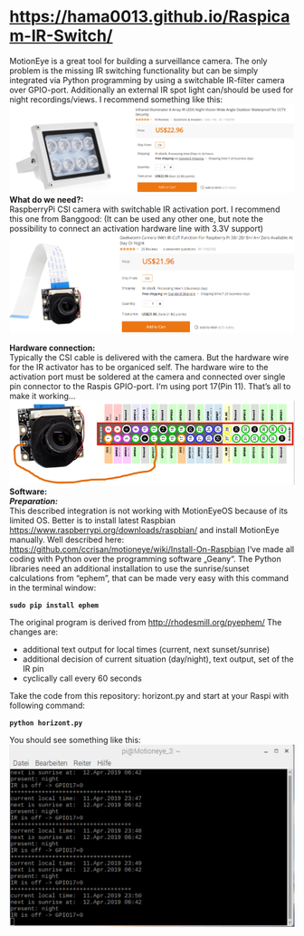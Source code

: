 

# https://hama0013.github.io/Raspicam-IR-Switch/
MotionEye is a great tool for building a surveillance camera. The only problem is the missing IR switching functionality but can be simply integrated via Python programming by using a switchable	IR-filter camera over GPIO-port. Additionally an external IR spot light can/should be used for night recordings/views. I recommend	something like this:
![ScreenShot](https://github.com/hama0013/Raspicam-IR-Switch/blob/master/pic_small/irspotlight.png)<br>
**What do we need?:**<br>
RaspberryPi CSI camera with switchable IR activation port. I recommend this one from Banggood: (It can be used any other one, but note the possibility to connect an activation hardware line with 3.3V support)
![ScreenShot](https://github.com/hama0013/Raspicam-IR-Switch/blob/master/pic_small/2019-04-11%2022_09_09-geekworm%20camera%20with%20ir-cut%20function%20for%20raspberry%20pi%203b_%202b_%20b+_%20a+_%20zero%20avail.png)<br>

**Hardware connection:**<br>
Typically the CSI cable is delivered with the camera. But the hardware wire for the IR activator has to be organiced self. The hardware wire	to the activation port must be soldered at the camera and connected over single pin connector to the Raspis GPIO-port. I‘m using port 17(Pin 11). That’s all to make it working…
![ScreenShot](https://github.com/hama0013/Raspicam-IR-Switch/blob/master/pic_small/2019-04-11%2022_25_33-CAM_GPIO.png)<br>
**Software:**<br>
_**Preparation:**_<br>
This described integration is not working with MotionEyeOS because of its limited OS. Better is to install latest Raspbian https://www.raspberrypi.org/downloads/raspbian/ and install MotionEye manually. Well described here: https://github.com/ccrisan/motioneye/wiki/Install-On-Raspbian
I‘ve made all coding with Python over the programming software „Geany“. The Python libraries need an additional installation to use the sunrise/sunset calculations from “ephem”, that can be made very easy with this command in the terminal window:

<pre><code><B>sudo pip install ephem</B></pre></code>

The original program is derived from http://rhodesmill.org/pyephem/ The changes are:
- additional text output for local times (current, next sunset/sunrise)
- additional decision of current situation (day/night), text output, set of the IR pin
- cyclically call every 60 seconds

Take the code from this repository: horizont.py and start at your Raspi with following command:

<pre><code><B>python horizont.py</B></pre></code>

You should see something like this:<br>
![ScreenShot](https://github.com/hama0013/Raspicam-IR-Switch/blob/master/pic_small/horizont_screen.png)

